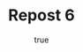 ---
title: Repost 6
originalPost: https://francisrubio.antaresph.dev/writing/building-websites-with-vanilla/
sourceUrl: https://mstdn.party/@teacherbuknoy/109588727681128694#reblogged-by-109382308295464471
type: repost-of
dtPublished: 2022-12-29T16:40:59Z
author:
  name: "Simon R Jones"
  photo: https://webmention.io/avatar/files.mstdn.party/d8ad8bb387602ac0641fb3de111efbbbe6670741c581c835f51bad18482140e3.jpg
  url: https://mastodon.social/@simonrjones
---